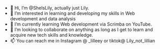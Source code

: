 - 👋 Hi, I’m @SheIsLily, actually just Lily.
- 👀 I’m interested in learning and developing my skills in Web development
and data analysis
- 🌱 I’m currently learning Web development via Scrimba on YouTube.
- 💞️ I’m looking to collaborate on anything as long as I get to learn and acquire new tech skills and knowledge.
- 📫 You can reach me in Instagram @ _lilleey or tiktok@ Lily_not_lillian

<!---
SheIsLily/SheIsLily is a ✨ special ✨ repository because its `README.md` (this file) appears on your GitHub profile.
You can click the Preview link to take a look at your changes.
--->
